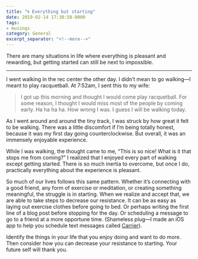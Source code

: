 ```yaml
---
title: "🌀 Everything but starting"
date: 2019-02-14 17:38:58-0000
tags:
- musings
category: General
excerpt_separator: "<!--more-->"
---
```


There are many situations in life where everything is pleasant and rewarding, but getting started can still be next to impossible.

<!--more-->

***

I went walking in the rec center the other day. I didn’t mean to go walking—I meant to play racquetball. At 7:52am, I sent this to my wife:

> I got up this morning and thought I would come play racquetball. For some reason, I thought I would miss most of the people by coming early. Ha ha ha ha. How wrong I was. I guess I will be walking today.

As I went around and around the tiny track, I was struck by how great it felt to be walking. There was a little discomfort if I’m being totally honest, because it was my first day going counterclockwise. But overall, it was an immensely enjoyable experience.

While I was walking, the thought came to me, “This is so nice! What is it that stops me from coming?” I realized that I enjoyed every part of walking except getting started. There is so much inertia to overcome, but once I do, practically everything about the experience is pleasant.

So much of our lives follows this same pattern. Whether it’s connecting with a good friend, any form of exercise or meditation, or creating something meaningful, the struggle is in starting. When we realize and accept that, we are able to take steps to decrease our resistance. It can be as easy as laying out exercise clothes before going to bed. Or perhaps writing the first line of a blog post before stopping for the day. Or scheduling a message to go to a friend at a more opportune time. (Shameless plug—I made an iOS app to help you schedule text messages called [Carrier](http://bsn.design/carrier)).

Identify the things in your life that you enjoy doing and want to do more. Then consider how you can decrease your resistance to starting. Your future self will thank you.